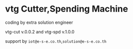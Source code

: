 # vtg Cutter,Spending Machine  
 coding by extra solution engineer

vtg-cut v.0.0.2 and
vtg-spd v.1.0.0



support by `iot@e-s-e.co.th`,`solution@e-s-e.co.th`